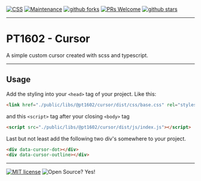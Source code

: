 [![CSS](https://img.shields.io/badge/--blue?logo=Javascript&logoColor=fff)](https://de.wikipedia.org/wiki/Cascading_Style_Sheets/)
[![Maintenance](https://img.shields.io/badge/Maintained%3F-yes-blue.svg)](https://github.com/pt1602/cursor/graphs/commit-activity)
[![github forks](https://badgen.net/github/forks/pt1602/PT1602TwigRuleset/)](https://github.com/pt1602/cursor/network/)
[![PRs Welcome](https://img.shields.io/badge/PRs-welcome-blue.svg)](http://makeapullrequest.com)
[![github stars](https://img.shields.io/github/stars/pt1602/PT1602TwigRuleset.svg?style=social&label=Star&maxAge=2592000)](https://github.com/pt1602/cursor/stargazers/)

---

# PT1602 - Cursor

A simple custom cursor created with scss and typescript.

---

## Usage

Add the styling into your `<head>` tag of your project. Like this:

```html
<link href="./public/libs/@pt1602/cursor/dist/css/base.css" rel="stylesheet">
```

and this `<script>` tag after your closing `<body>` tag

```html
<script src="./public/libs/@pt1602/cursor/dist/js/index.js"></script>
```

Last but not least add the following two div's somewhere to your project.

```html
<div data-cursor-dot></div>
<div data-cursor-outline></div>
```


---

[![MIT license](https://img.shields.io/badge/License-MIT-blue.svg)](https://lbesson.mit-license.org/)
![Open Source? Yes!](https://badgen.net/badge/Open%20Source%20%3F/Yes%21/blue?icon=github)
